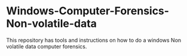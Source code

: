 # Windows-Computer-Forensics-Non-volatile-data
This repository has tools and instructions on how to do a windows Non volatile data computer forensics. 
